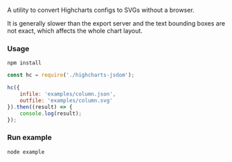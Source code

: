 A utility to convert Highcharts configs to SVGs without a browser.

It is generally slower than the export server and the text bounding boxes are
not exact, which affects the whole chart layout. 

### Usage
`npm install`

```js
const hc = require('./highcharts-jsdom');

hc({
	infile: 'examples/column.json',
	outfile: 'examples/column.svg'
}).then((result) => {
	console.log(result);
});
```

### Run example
`node example`